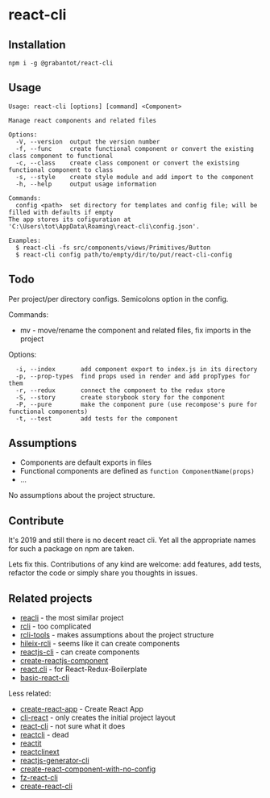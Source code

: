# react-cli

## Installation
`npm i -g @grabantot/react-cli`

## Usage
```
Usage: react-cli [options] [command] <Component>

Manage react components and related files

Options:
  -V, --version  output the version number
  -f, --func     create functional component or convert the existing class component to functional
  -c, --class    create class component or convert the existsing functional component to class
  -s, --style    create style module and add import to the component
  -h, --help     output usage information

Commands:
  config <path>  set directory for templates and config file; will be filled with defaults if empty
The app stores its cofiguration at 'C:\Users\tot\AppData\Roaming\react-cli\config.json'.

Examples:
  $ react-cli -fs src/components/views/Primitives/Button
  $ react-cli config path/to/empty/dir/to/put/react-cli-config
```

## Todo
Per project/per directory configs.
Semicolons option in the config.

Commands:
- mv - move/rename the component and related files, fix imports in the project

Options:
```
  -i, --index       add component export to index.js in its directory
  -p, --prop-types  find props used in render and add propTypes for them
  -r, --redux       connect the component to the redux store
  -S, --story       create storybook story for the component
  -P, --pure        make the component pure (use recompose's pure for functional components)
  -t, --test        add tests for the component
```

## Assumptions
- Components are default exports in files
- Functional components are defined as `function ComponentName(props)`
- ...

No assumptions about the project structure.

## Contribute
It's 2019 and still there is no decent react cli. Yet all the appropriate names for such a package on npm are taken.

Lets fix this.
Contributions of any kind are welcome: add features, add tests, refactor the code or simply share you thoughts in issues.

## Related projects
- [reacli](https://www.npmjs.com/package/reacli) - the most similar project
- [rcli](https://www.npmjs.com/package/rcli) - too complicated
- [rcli-tools](https://www.npmjs.com/package/rcli-tools) - makes assumptions about the project structure
- [hileix-rcli](https://www.npmjs.com/package/hileix-rcli) - seems like it can create components
- [reactjs-cli](https://www.npmjs.com/package/reactjs-cli) - can create components
- [create-reactjs-component](https://www.npmjs.com/package/create-reactjs-component)
- [react.cli](https://www.npmjs.com/package/react.cli) - for React-Redux-Boilerplate
- [basic-react-cli](https://www.npmjs.com/package/basic-react-cli)

Less related:
- [create-react-app](https://www.npmjs.com/package/create-react-app) - Create React App
- [cli-react](https://www.npmjs.com/package/cli-react) - only creates the initial project layout
- [react-cli](https://www.npmjs.com/package/react-cli) - not sure what it does
- [reactcli](https://www.npmjs.com/package/reactcli) - dead
- [reactit](https://www.npmjs.com/package/reactit)
- [reactclinext](https://www.npmjs.com/package/reactclinext)
- [reactjs-generator-cli](https://www.npmjs.com/package/reactjs-generator-cli)
- [create-react-component-with-no-config](https://www.npmjs.com/package/create-react-component-with-no-config)
- [fz-react-cli](https://www.npmjs.com/package/fz-react-cli)
- [create-react-cli](https://www.npmjs.com/package/create-react-cli)